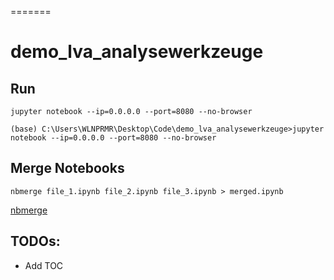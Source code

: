 =======
# demo_lva_analysewerkzeuge

## Run

`jupyter notebook --ip=0.0.0.0 --port=8080 --no-browser`

```
(base) C:\Users\WLNPRMR\Desktop\Code\demo_lva_analysewerkzeuge>jupyter notebook --ip=0.0.0.0 --port=8080 --no-browser
```

## Merge Notebooks

`nbmerge file_1.ipynb file_2.ipynb file_3.ipynb > merged.ipynb`

[nbmerge](https://github.com/jbn/nbmerge)

## TODOs:
* Add TOC








